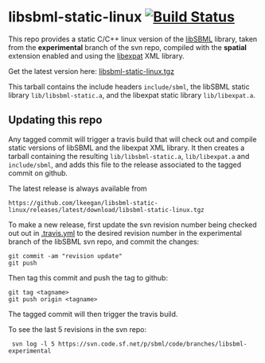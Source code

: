 # libsbml-static-linux [![Build Status](https://travis-ci.org/lkeegan/libsbml-static-linux.svg?branch=master)](https://travis-ci.org/lkeegan/libsbml-static-linux)
This repo provides a static C/C++ linux version of the [libSBML](http://sbml.org/SBML_Projects/libSBML) library, taken from the **experimental** branch of the svn repo, compiled with the **spatial** extension enabled and using the [libexpat](https://libexpat.github.io/) XML library.

Get the latest version here: [libsbml-static-linux.tgz](https://github.com/lkeegan/libsbml-static-linux/releases/latest/download/libsbml-static-linux.tgz)

This tarball contains the include headers `include/sbml`, the libSBML static library `lib/libsbml-static.a`, and the libexpat static library `lib/libexpat.a`.

## Updating this repo
Any tagged commit will trigger a travis build that will check out and compile static versions of libSBML and the libexpat XML library. It then creates a tarball containing the resulting `lib/libsbml-static.a`, `lib/libexpat.a` and `include/sbml`, and adds this file to the release associated to the tagged commit on github.

The latest release is always available from
```
https://github.com/lkeegan/libsbml-static-linux/releases/latest/download/libsbml-static-linux.tgz
```

To make a new release, first update the svn revision number being checked out out in [.travis.yml](https://github.com/lkeegan/libsbml-static-linux/blob/master/.travis.yml#L19) to the desired revision number in the experimental branch of the libSBML svn repo, and commit the changes:

```
git commit -am "revision update"
git push
```

Then tag this commit and push the tag to github:
```
git tag <tagname>
git push origin <tagname>
```
The tagged commit will then trigger the travis build.

To see the last 5 revisions in the svn repo:
```
 svn log -l 5 https://svn.code.sf.net/p/sbml/code/branches/libsbml-experimental
```
